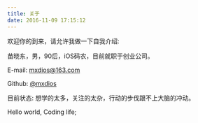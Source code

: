 ```yaml
---
title: 关于
date: 2016-11-09 17:15:12
---
```


欢迎你的到来，请允许我做一下自我介绍:

苗晓东，男，90后，iOS码农，目前就职于创业公司。

E-mail: <mxdios@163.com>

Github: [@mxdios](https://github.com/mxdios)

目前状态: 想学的太多，关注的太杂，行动的步伐跟不上大脑的冲动。

Hello world, Coding life;










